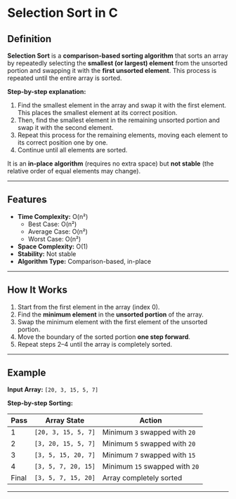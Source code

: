 # Selection Sort in C

## Definition

**Selection Sort** is a **comparison-based sorting algorithm** that sorts an array by repeatedly selecting the 
**smallest (or largest) element** from the unsorted portion and swapping it with the **first unsorted element**.
This process is repeated until the entire array is sorted.  

**Step-by-step explanation:**  
1. Find the smallest element in the array and swap it with the first element. This places the smallest element at its correct position.  
2. Then, find the smallest element in the remaining unsorted portion and swap it with the second element.  
3. Repeat this process for the remaining elements, moving each element to its correct position one by one.  
4. Continue until all elements are sorted.  

It is an **in-place algorithm** (requires no extra space) but **not stable** (the relative order of equal elements may change).

---

## Features

- **Time Complexity:** O(n²)  
  - Best Case: O(n²)  
  - Average Case: O(n²)  
  - Worst Case: O(n²)  
- **Space Complexity:** O(1)  
- **Stability:** Not stable  
- **Algorithm Type:** Comparison-based, in-place  

---

## How It Works

1. Start from the first element in the array (index 0).  
2. Find the **minimum element** in the **unsorted portion** of the array.  
3. Swap the minimum element with the first element of the unsorted portion.  
4. Move the boundary of the sorted portion **one step forward**.  
5. Repeat steps 2–4 until the array is completely sorted.

---

## Example

**Input Array:** `[20, 3, 15, 5, 7]`  

**Step-by-step Sorting:**

| Pass | Array State                | Action                            |
|------|--------------------------|-------------------------------------|
| 1    | `[20, 3, 15, 5, 7]`      | Minimum `3` swapped with `20`       |
| 2    | `[3, 20, 15, 5, 7]`      | Minimum `5` swapped with `20`       |
| 3    | `[3, 5, 15, 20, 7]`      | Minimum `7` swapped with `15`       |
| 4    | `[3, 5, 7, 20, 15]`      | Minimum `15` swapped with `20`      |
| Final| `[3, 5, 7, 15, 20]`      | Array completely sorted             |

---
